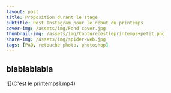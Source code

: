 ```yaml
---
layout: post
title: Proposition durant le stage
subtitle: Post Instagram pour le début du printemps
cover-img: /assets/img/Fond cover.jpg
thumbnail-img: /assets/img/Capturecestleprintemps+petit.png
share-img: /assets/img/spider-web.jpg
tags: [PAO, retouche photo, photoshop]
---
```


## blablablabla 
![](C'est le printemps1.mp4)
